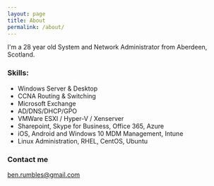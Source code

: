 ```yaml
---
layout: page
title: About
permalink: /about/
---
```


I'm a 28 year old System and Network Administrator from Aberdeen, Scotland. 

### Skills:
* Windows Server & Desktop
* CCNA Routing & Switching
* Microsoft Exchange
* AD/DNS/DHCP/GPO
* VMWare ESXI / Hyper-V / Xenserver
* Sharepoint, Skype for Business, Office 365, Azure
* iOS, Android and Windows 10 MDM Management, Intune
* Linux Administration, RHEL, CentOS, Ubuntu
        

### Contact me

[ben.rumbles@gmail.com](mailto:ben.rumbles@gmail.com)
